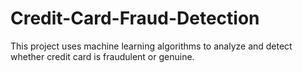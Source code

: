 # Credit-Card-Fraud-Detection
This project uses machine learning algorithms  to analyze and detect whether credit card is fraudulent or genuine. 
